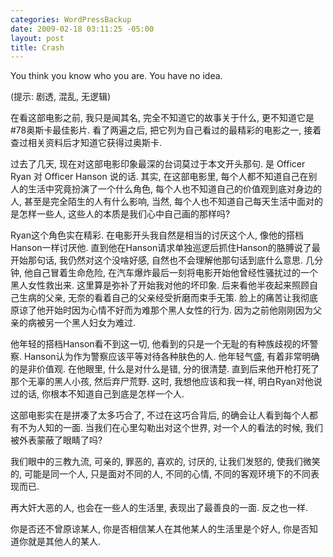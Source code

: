 ```yaml
--- 
categories: WordPressBackup
date: 2009-02-18 03:11:25 -05:00
layout: post
title: Crash
---
```

You think you know who you are. You have no idea.

(提示: 剧透, 混乱, 无逻辑)

<!--more-->

在看这部电影之前, 我只是闻其名, 完全不知道它的故事关于什么, 更不知道它是#78奥斯卡最佳影片. 看了两遍之后, 把它列为自己看过的最精彩的电影之一, 接着查过相关资料后才知道它获得过奥斯卡.

过去了几天, 现在对这部电影印象最深的台词莫过于本文开头那句. 是 Officer Ryan 对 Officer Hanson 说的话. 其实, 在这部电影里, 每个人都不知道自己在别人的生活中究竟扮演了一个什么角色, 每个人也不知道自己的价值观到底对身边的人, 甚至是完全陌生的人有什么影响, 当然, 每个人也不知道自己每天生活中面对的是怎样一些人, 这些人的本质是我们心中自己画的那样吗?

Ryan这个角色实在精彩. 在电影开头我自然是相当的讨厌这个人, 像他的搭档Hanson一样讨厌他. 直到他在Hanson请求单独巡逻后抓住Hanson的胳膊说了最开始那句话, 我仍然对这个没啥好感, 自然也不会理解他那句话到底什么意思. 几分钟, 他自己冒着生命危险, 在汽车爆炸最后一刻将电影开始他曾经性骚扰过的一个黑人女性救出来. 这里算是弥补了开始我对他的坏印象. 后来看他半夜起来照顾自己生病的父亲, 无奈的看着自己的父亲经受折磨而束手无策. 脸上的痛苦让我彻底原谅了他开始时因为心情不好而为难那个黑人女性的行为. 因为之前他刚刚因为父亲的病被另一个黑人妇女为难过.

他年轻的搭档Hanson看不到这一切, 他看到的只是一个无耻的有种族歧视的坏警察. Hanson认为作为警察应该平等对待各种肤色的人. 他年轻气盛, 有着非常明确的是非价值观. 在他眼里, 什么是对什么是错, 分的很清楚. 直到后来他开枪打死了那个无辜的黑人小孩, 然后弃尸荒野. 这时, 我想他应该和我一样, 明白Ryan对他说过的话, 你根本不知道自己到底是怎样一个人.

这部电影实在是拼凑了太多巧合了, 不过在这巧合背后, 的确会让人看到每个人都有不为人知的一面. 当我们在心里勾勒出对这个世界, 对一个人的看法的时候, 我们被外表蒙蔽了眼睛了吗?

我们眼中的三教九流, 可亲的, 罪恶的, 喜欢的, 讨厌的, 让我们发怒的, 使我们微笑的, 可能是同一个人, 只是面对不同的人, 不同的心情, 不同的客观环境下的不同表现而已.

再大奸大恶的人, 也会在一些人的生活里, 表现出了最善良的一面. 反之也一样. 

你是否还不曾原谅某人, 你是否相信某人在其他某人的生活里是个好人, 你是否知道你就是其他人的某人.
